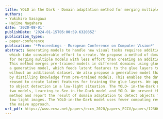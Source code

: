 ```yaml
---
title: YOLO in the Dark - Domain adaptation method for merging multiple models -
authors:
- Yukihiro Sasagawa
- Hajime Nagahara
date: '2020-08-01'
publishDate: '2024-01-15T05:00:59.632035Z'
publication_types:
- paper-conference
publication: '*Proceedings - European Conference on Computer Vision*'
abstract: Generating models to handle new visual tasks requires additional datasets,
  which take considerable effort to create. We propose a method of domain adaptation
  for merging multiple models with less effort than creating an additional dataset.
  This method merges pre-trained models in different domains using glue layers and
  a generative model, which feeds latent features to the glue layers to train them
  without an additional dataset. We also propose a generative model that is created
  by distilling knowledge from pre-trained models. This enables the dataset to be
  reused to create latent features for training the glue layers. We apply this method
  to object detection in a low-light situation. The YOLO- in-the-Dark model comprises
  two models, Learning-to-See-in-the-Dark model and YOLO. We present the proposed
  method and report the result of domain adaptation to detect objects from RAW short-exposure
  low-light images. The YOLO-in-the-Dark model uses fewer computing resources than
  the naive approach.
url_pdf: https://www.ecva.net/papers/eccv_2020/papers_ECCV/papers/123660341.pdf
---
```

